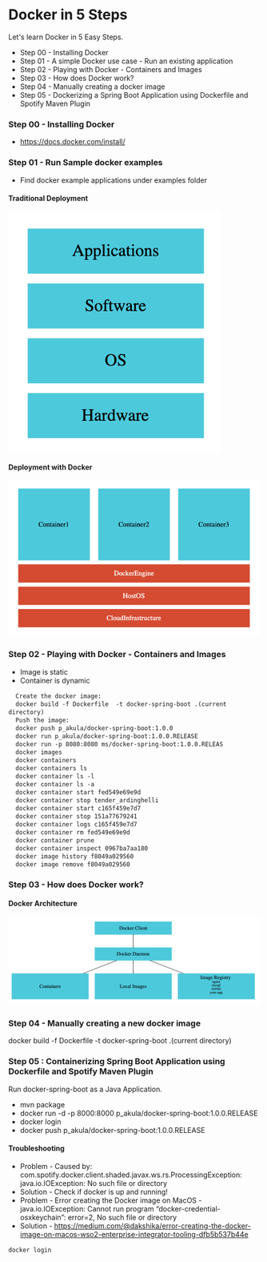 # Docker in 5 Steps

Let's learn Docker in 5 Easy Steps. 

- Step 00 - Installing Docker
- Step 01 - A simple Docker use case - Run an existing application
- Step 02 - Playing with Docker - Containers and Images
- Step 03 - How does Docker work?
- Step 04 - Manually creating a docker image
- Step 05 - Dockerizing a Spring Boot Application using Dockerfile and Spotify Maven Plugin

### Step 00 - Installing Docker

- https://docs.docker.com/install/

### Step 01 - Run Sample docker examples

- Find docker example applications under examples folder

#### Traditional Deployment

![Traditional Deployment](images/docker-traditional-deployment.png)

#### Deployment with Docker

![Docker Deployment](images/docker-zz-deployment.png)


### Step 02 - Playing with Docker - Containers and Images

- Image is static
- Container is dynamic

```
  Create the docker image:
  docker build -f Dockerfile  -t docker-spring-boot .(current directory)
  Push the image:
  docker push p_akula/docker-spring-boot:1.0.0
  docker run p_akula/docker-spring-boot:1.0.0.RELEASE
  docker run -p 8080:8080 ms/docker-spring-boot:1.0.0.RELEAS
  docker images
  docker containers 
  docker containers ls
  docker container ls -l
  docker container ls -a
  docker container start fed549e69e9d
  docker container stop tender_ardinghelli
  docker container start c165f459e7d7
  docker container stop 151a77679241
  docker container logs c165f459e7d7
  docker container rm fed549e69e9d
  docker container prune
  docker container inspect 0967ba7aa180
  docker image history f8049a029560
  docker image remove f8049a029560
```

### Step 03 - How does Docker work?

#### Docker Architecture

![Docker Architecture](images/docker-architecture.png)

### Step 04 - Manually creating a new docker image

docker build -f Dockerfile  -t docker-spring-boot .(current directory)

### Step 05 : Containerizing Spring Boot Application using Dockerfile and Spotify Maven Plugin

Run docker-spring-boot as a Java Application.

- mvn package
- docker run -d -p 8000:8000 p_akula/docker-spring-boot:1.0.0.RELEASE
- docker login
- docker push p_akula/docker-spring-boot:1.0.0.RELEASE

#### Troubleshooting

- Problem - Caused by: com.spotify.docker.client.shaded.javax.ws.rs.ProcessingException: java.io.IOException: No such file or directory
- Solution - Check if docker is up and running!
- Problem - Error creating the Docker image on MacOS - java.io.IOException: Cannot run program “docker-credential-osxkeychain”: error=2, No such file or directory
- Solution - https://medium.com/@dakshika/error-creating-the-docker-image-on-macos-wso2-enterprise-integrator-tooling-dfb5b537b44e

```
docker login
```















